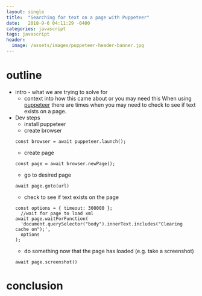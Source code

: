 ```yaml
---
layout: single
title:  "Searching for text on a page with Puppeteer"
date:   2018-9-6 04:11:29 -0400
categories: javascript
tags: javascript
header:
  image: /assets/images/puppeteer-header-banner.jpg
---
```



# outline
- intro - what we are trying to solve for
  - context into how this came about or you may need this
When using [puppeteer](https://github.com/GoogleChrome/puppeteer) there are times when you may need to check to see if text exists on a page.  
- Dev steps
  - install puppeteer
  - create browser
  ```
  const browser = await puppeteer.launch();
  ```
  - create page
  ```
  const page = await browser.newPage();
  ```
  - go to desired page
  ```
  await page.goto(url)
  ```
  - check to see if text exists on the page
  ```
  const options = { timeout: 300000 };
    //wait for page to load xml
  await page.waitForFunction(
    'document.querySelector("body").innerText.includes("Clearing cache on");',
    options
  );
  ```
  - do something now that the page has loaded (e.g. take a screenshot)
  ```
  await page.screenshot()
  ```

# conclusion
